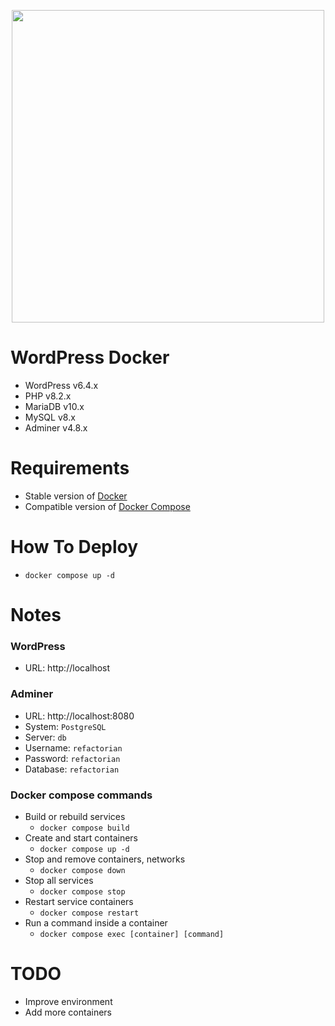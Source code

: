 <p align="center"><img src="https://s.w.org/style/images/about/WordPress-logotype-wordmark.png" width="500"></p>

# WordPress Docker
- WordPress v6.4.x
- PHP v8.2.x
- MariaDB v10.x
- MySQL v8.x
- Adminer v4.8.x

# Requirements
- Stable version of [Docker](https://docs.docker.com/engine/install/)
- Compatible version of [Docker Compose](https://docs.docker.com/compose/install/#install-compose)

# How To Deploy
- `docker compose up -d`

# Notes

### WordPress
- URL: http://localhost

### Adminer
- URL: http://localhost:8080
- System: `PostgreSQL`
- Server: `db`
- Username: `refactorian`
- Password: `refactorian`
- Database: `refactorian`

### Docker compose commands
- Build or rebuild services
    - `docker compose build`
- Create and start containers
    - `docker compose up -d`
- Stop and remove containers, networks
    - `docker compose down`
- Stop all services
    - `docker compose stop`
- Restart service containers
    - `docker compose restart`
- Run a command inside a container
    - `docker compose exec [container] [command]`

# TODO
- Improve environment 
- Add more containers

